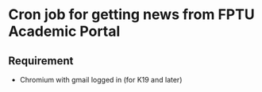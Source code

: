 # Cron job for getting news from FPTU Academic Portal

## Requirement

- Chromium with gmail logged in (for K19 and later)
